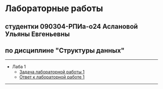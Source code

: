 # Лабораторные работы
## студентки 090304-РПИа-о24 Аслановой Ульяны Евгеньевны 
## по дисциплине "Структуры данных"

----------------
* Лаба 1
  * [Задача лабораторной работы 1](https://github.com/ystala/datastructures/blob/main/lab_1_readme.md)  
  * [Ответ к лабораторной работе 1](https://github.com/ystala/datastructures/blob/main/lab_1.py)
----------------
